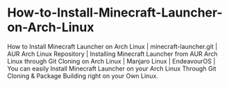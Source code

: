 # How-to-Install-Minecraft-Launcher-on-Arch-Linux
How to Install Minecraft Launcher on Arch Linux | minecraft-launcher.git | AUR Arch Linux Repository | Installing Minecraft Launcher from AUR Arch Linux through Git Cloning on Arch Linux | Manjaro Linux | EndeavourOS | You can easily Install Minecraft Launcher on your Arch Linux Through Git Cloning &amp; Package Building right on your Own Linux.
